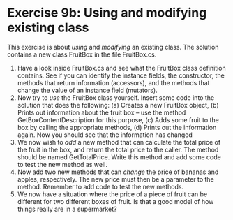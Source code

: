 ﻿# Exercise 9b: Using and modifying existing class

This exercise is about *using* and *modifying* an existing class. The solution 
contains a new class FruitBox in the file FruitBox.cs.

1. Have a look inside FruitBox.cs and see what the FruitBox class definition 
   contains. See if you can identify the instance fields, the constructor, 
   the methods that return information (accessors), and the methods that 
   change the value of an instance field (mutators).
2. Now try to *use* the FruitBox class yourself. Insert some code into the solution 
   that does the following: (a) Creates a new FruitBox object, (b) Prints out 
   information about the fruit box – use the method GetBoxContentDescription 
   for this purpose, (c) Adds some fruit to the box by calling the appropriate methods,
   (d) Prints out the information again. Now you should see that the information 
   has changed
3. We now wish to *add* a new method that can calculate the total price of the 
   fruit in the box, and return the total price to the caller. The method 
   should be named GetTotalPrice. Write this method and add some code to test 
   the new method as well.
4. Now add two new methods that can *change* the price of bananas and apples, 
   respectively. The new price must then be a parameter to the method. Remember 
   to add code to test the new methods.
5. We now have a situation where the price of a piece of fruit can be different 
   for two different boxes of fruit. Is that a good model of how things really 
   are in a supermarket?